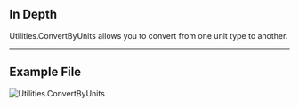 ## In Depth
Utilities.ConvertByUnits allows you to convert from one unit type to another.
___
## Example File

![Utilities.ConvertByUnits](./DynamoUnits.Utilities.ConvertByUnits_img.png)
